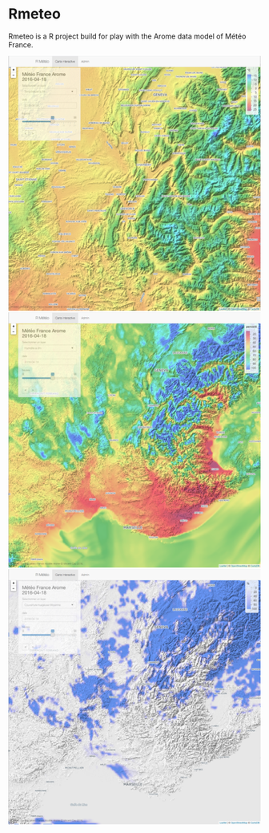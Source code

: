 # Rmeteo

Rmeteo is a R project build for play with the Arome data model of Météo France.


![Rmeteo](/assets/screen1.png)
![Rmeteo](/assets/screen2.png)
![Rmeteo](/assets/screen3.png)